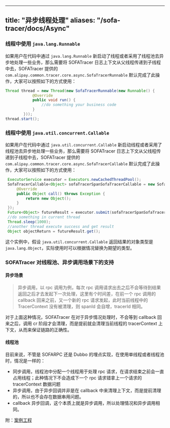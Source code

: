 
---

title: "异步线程处理"
aliases: "/sofa-tracer/docs/Async"
---

### 线程中使用 `java.lang.Runnable`

如果用户在代码中通过 `java.lang.Runnable` 新启动了线程或者采用了线程池去异步地处理一些业务，那么需要将 SOFATracer 日志上下文从父线程传递到子线程中去，SOFATracer 提供的 `com.alipay.common.tracer.core.async.SofaTracerRunnable` 默认完成了此操作，大家可以按照如下的方式使用：

```java
Thread thread = new Thread(new SofaTracerRunnable(new Runnable() {
            @Override
            public void run() {
                //do something your business code
            }
        }));
thread.start();
```

### 线程中使用 `java.util.concurrent.Callable`

如果用户在代码中通过 `java.util.concurrent.Callable` 新启动线程或者采用了线程池去异步地处理一些业务，那么需要将 SOFATracer 日志上下文从父线程传递到子线程中去，SOFATracer 提供的 `com.alipay.common.tracer.core.async.SofaTracerCallable` 默认完成了此操作，大家可以按照如下的方式使用：

```java
 ExecutorService executor = Executors.newCachedThreadPool();
 SofaTracerCallable<Object> sofaTracerSpanSofaTracerCallable = new SofaTracerCallable<Object>(new Callable<Object>() {
     @Override
     public Object call() throws Exception {
         return new Object();
     }
 });
 Future<Object> futureResult = executor.submit(sofaTracerSpanSofaTracerCallable);
 //do something in current thread
 Thread.sleep(1000);
 //another thread execute success and get result
 Object objectReturn = futureResult.get();
```

这个实例中，假设 `java.util.concurrent.Callable` 返回结果的对象类型是 `java.lang.Object`，实际使用时可以根据情况替换为期望的类型。

### SOFATracer 对线程池、异步调用场景下的支持

#### 异步场景

> 异步调用，以 rpc 调用为例，每次 rpc 调用请求出去之后不会等待到结果返回之后才去发起下一次处理，这里有个时间差，在前一个 rpc 调用的 callback 回来之前，又一个新的 rpc 请求发起，此时当前线程中的 TracerContext 没有被清理，则 spanId 会自增，tracerId 相同。

对于上面这种情况，SOFATracer 在对于异步情况处理时，不会等到 callback 回来之后，调用 cr 阶段才会清理，而是提前就会清理当前线程的 tracerContext 上下文，从而来保证链路的正确性。

#### 线程池

目前来说，不管是 SOFARPC 还是 Dubbo 的埋点实现，在使用单线程或者线程池时，情况是一样的：

* 同步调用，线程池中分配一个线程用于处理 rpc 请求，在请求结束之前会一直占用线程；此种情况下不会造成下一个 rpc 请求错拿上一个请求的 tracerContext 数据问题
* 异步调用，由于异步回调并非是在 callback 中来清理上下文，而是提前清理的，所以也不会存在数据串用问题。
* callback 异步回调，这个本质上就是异步调用，所以处理情况和异步调用相同。

附：[案例工程](https://github.com/glmapper/sofa-tracer-concurrence-parent)
